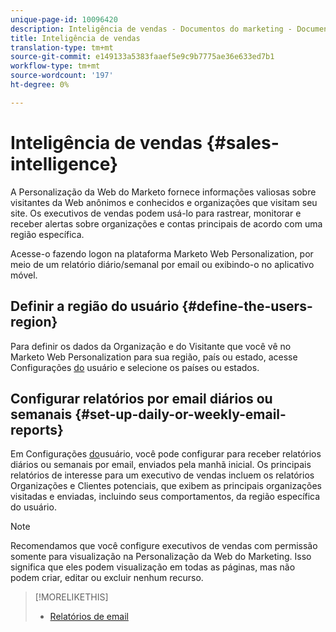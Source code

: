 ```yaml
---
unique-page-id: 10096420
description: Inteligência de vendas - Documentos do marketing - Documentação do produto
title: Inteligência de vendas
translation-type: tm+mt
source-git-commit: e149133a5383faaef5e9c9b7775ae36e633ed7b1
workflow-type: tm+mt
source-wordcount: '197'
ht-degree: 0%

---
```



# Inteligência de vendas {#sales-intelligence}

A Personalização da Web do Marketo fornece informações valiosas sobre visitantes da Web anônimos e conhecidos e organizações que visitam seu site. Os executivos de vendas podem usá-lo para rastrear, monitorar e receber alertas sobre organizações e contas principais de acordo com uma região específica.

Acesse-o fazendo logon na plataforma Marketo Web Personalization, por meio de um relatório diário/semanal por email ou exibindo-o no aplicativo móvel.

## Definir a região do usuário {#define-the-users-region}

Para definir os dados da Organização e do Visitante que você vê no Marketo Web Personalization para sua região, país ou estado, acesse Configurações [do](/help/marketo/product-docs/web-personalization/getting-started/user-settings.md) usuário e selecione os países ou estados.

## Configurar relatórios por email diários ou semanais {#set-up-daily-or-weekly-email-reports}

Em Configurações [do](/help/marketo/product-docs/web-personalization/getting-started/user-settings.md)usuário, você pode configurar para receber relatórios diários ou semanais por email, enviados pela manhã inicial. Os principais relatórios de interesse para um executivo de vendas incluem os relatórios Organizações e Clientes potenciais, que exibem as principais organizações visitadas e enviadas, incluindo seus comportamentos, da região específica do usuário.

>[!NOTE]
>
>Recomendamos que você configure executivos de vendas com permissão somente para visualização na Personalização da Web do Marketing. Isso significa que eles podem visualização em todas as páginas, mas não podem criar, editar ou excluir nenhum recurso.

>[!MORELIKETHIS]
>
>* [Relatórios de email](email-reports.md)


